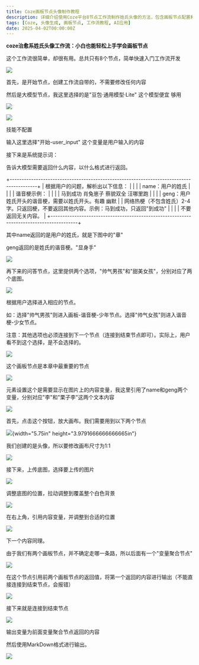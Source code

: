 ```yaml
---
title: Coze画板节点头像制作教程
description: 详细介绍使用Coze平台8节点工作流制作姓氏头像的方法，包含画板节点配置和变量使用技巧
tags: [Coze, 头像生成, 画板节点, 工作流教程, AI应用]
date: 2025-04-02T00:00:00Z
---
```


**coze治愈系姓氏头像工作流：小白也能轻松上手学会画板节点**


这个工作流很简单，却很有用。总共只有8个节点，简单快速入门工作流开发

![](assets/image_8d1e7137.png)

首先，是开始节点，创建工作流自带的，不需要修改任何内容

然后是大模型节点，我这里选择的是"豆包·通用模型·Lite" 这个模型便宜 够用

![](assets/image_1a8f685c.png)

![](assets/image_5fb6b9fb.png)

技能不配置

输入这里选择"开始-user_input" 这个变量是用户输入的内容

接下来是系统提示词：

告诉大模型需要返回什么内容，以什么格式进行返回。

+-----------------------------------------------------------------------------------------+
| 根据用户的问题，解析出以下信息：                                                        |
|                                                                                         |
| name：用户的姓氏                                                                        |
|                                                                                         |
| 谐音梗示例：                                                                            |
|                                                                                         |
| 马到成功 肖兔崽子 蔡貌双全 汪哪里跑                                                     |
|                                                                                         |
| geng：用户姓氏开头的谐音梗，需要以姓氏开头。有趣 幽默                                   |
| 网络热梗（不包含姓氏）2-4字。只返回梗，不要返回其他内容。示例：马到成功，只返回"到成功" |
|                                                                                         |
| 不要返回无关内容。                                                                      |
+-----------------------------------------------------------------------------------------+

其中name返回的是用户的姓氏，就是下图中的"章"

geng返回的是姓氏的谐音梗。"显身手"

![](assets/image_1b65d98f.png)

再下来的问答节点，这里提供两个选项，"帅气男孩"和"甜美女孩"，分别对应了两个底图。

![](assets/image_715e45bf.png)

根据用户选择进入相应的节点。

如：选择"帅气男孩"则进入画板-谐音梗-少年节点。选择"帅气女孩"则进入谐音梗-少女节点。

注意：其他选项也必须连接到下一个节点（连接到结束节点即可）。实际上，用户看不到这个选择，是不会选择的。

![](assets/image_f508b505.png)

这个画板节点是本章中最重要的节点

![](assets/image_316a76dd.png)

元素设置这个是需要显示在图片上的内容变量，我这里引用了name和geng两个变量，分别对应"李"和"栗子李"这两个文本内容

![](assets/image_90d6889d.png)

首先，点击这个按钮，放大画布。我们需要用到以下两个节点

![](assets/image_13f77309.png){width="5.75in"
height="3.9791666666666665in"}

我们创建的是头像，所以要修改画布尺寸为1:1

![](assets/image_35810794.png)

接下来，上传底图，选择要上传的图片

![](assets/image_576ecca3.png)

调整底图的位置，拉动调整到覆盖整个白色背景

![](assets/image_b21b7856.png)

在右上角，引用内容变量，并调整到合适的位置

![](assets/image_fafd01aa.png)

下一个内容同理。

由于我们有两个画板节点，并不确定走哪一条路，所以后面有一个"变量聚合节点"

![](assets/image_6d977c6c.png)

在这个节点引用前两个画板节点的返回值，将第一个返回的内容进行输出（不能直接连接到结束节点，会报错）

![](assets/image_d6668a30.png)

接下来就是连接到结束节点

![](assets/image_82c6dca1.png)

输出变量为前面变量聚合节点返回的内容

然后使用MarkDown格式进行输出。

![](assets/image_242df3ca.png)
